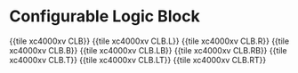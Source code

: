 # Configurable Logic Block

{{tile xc4000xv CLB}}
{{tile xc4000xv CLB.L}}
{{tile xc4000xv CLB.R}}
{{tile xc4000xv CLB.B}}
{{tile xc4000xv CLB.LB}}
{{tile xc4000xv CLB.RB}}
{{tile xc4000xv CLB.T}}
{{tile xc4000xv CLB.LT}}
{{tile xc4000xv CLB.RT}}
